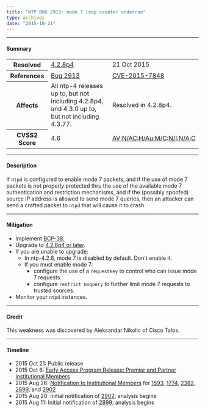 ```yaml
---
title: "NTP BUG 2913: mode 7 loop counter underrun"
type: archives
date: "2015-10-21"
---
```


* * *

#### Summary

<table>
  <tbody>
	<tr>
		<th><b>Resolved</b></th>
		<td><a href="/support/securitynotice/4_2_8p4-release-announcement">4.2.8p4</a></td>
		<td>21 Oct 2015</td>
	</tr>
	<tr>
		<th><b>References</b></th>
		<td><a href="https://bugs.ntp.org/show_bug.cgi?id=2913">Bug 2913</a></td>
		<td><a href="https://nvd.nist.gov/vuln/detail/CVE-2015-7848">CVE-2015-7848</a></td>
	</tr>
	<tr>
		<th><b>Affects</b></th>
		<td>All ntp-4 releases up to, but not including 4.2.8p4,<br> and 4.3.0 up to, but not including 4.3.77.</td>
		<td>Resolved in 4.2.8p4.</td>
	</tr>
	<tr>
		<th><b>CVSS2 Score</b></th>
		<td>4.6</td>
		<td><a href="https://nvd.nist.gov/cvss.cfm?calculator&version=2&vector=(AV:N/AC:H/Au:M/C:N/I:N/A:C)">AV:N/AC:H/Au:M/C:N/I:N/A:C</a></td>
	</tr>	
  </tbody>	
</table>

* * *
    
#### Description 

If `ntpd` is configured to enable mode 7 packets, and if the use of mode 7 packets is not properly protected thru the use of the available mode 7 authentication and restriction mechanisms, and if the (possibly spoofed) source IP address is allowed to send mode 7 queries, then an attacker can send a crafted packet to `ntpd` that will cause it to crash.

* * *
    
#### Mitigation

* Implement [BCP-38.](http://www.bcp38.info)
* Upgrade to [4.2.8p4 or later](/downloads).
* If you are unable to upgrade:
  * In ntp-4.2.8, mode 7 is disabled by default. Don't enable it.
  * If you must enable mode 7:
    * configure the use of a `requestkey` to control who can issue mode 7 requests.
    * configure `restrict noquery` to further limit mode 7 requests to trusted sources. 
* Monitor your `ntpd` instances. 

* * *

#### Credit

This weakness was discovered by Aleksandar Nikolic of Cisco Talos.

* * *

#### Timeline

* 2015 Oct 21: Public release
* 2015 Oct 6: [Early Access Program Release: Premier and Partner Institutional Members](https://www.nwtime.org/membership/benefits)
* 2015 Aug 26: [Notification to Institutional Members](https://www.nwtime.org/membership/benefits) for [1593](https://bugs.ntp.org/show_bug.cgi?id=1593), [1774](https://bugs.ntp.org/show_bug.cgi?id=1774), [2382](https://bugs.ntp.org/show_bug.cgi?id=2382), [2899](/support/securitynotice/ntpbug2899), and [2902](/support/securitynotice/ntpbug2902)
* 2015 Aug 20: Initial notification of [2902](/support/securitynotice/ntpbug2902); analysis begins
* 2015 Aug 11: Initial notification of [2899](/support/securitynotice/ntpbug2899); analysis begins